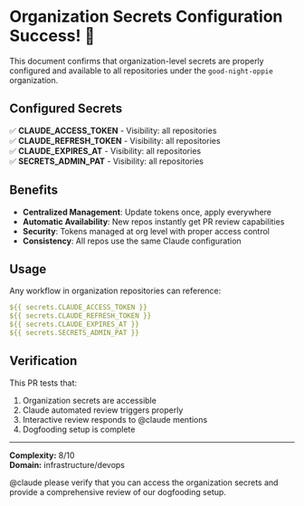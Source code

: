 # Organization Secrets Configuration Success! 🎉

This document confirms that organization-level secrets are properly configured and available to all repositories under the `good-night-oppie` organization.

## Configured Secrets

✅ **CLAUDE_ACCESS_TOKEN** - Visibility: all repositories  
✅ **CLAUDE_REFRESH_TOKEN** - Visibility: all repositories  
✅ **CLAUDE_EXPIRES_AT** - Visibility: all repositories  
✅ **SECRETS_ADMIN_PAT** - Visibility: all repositories

## Benefits

- **Centralized Management**: Update tokens once, apply everywhere
- **Automatic Availability**: New repos instantly get PR review capabilities  
- **Security**: Tokens managed at org level with proper access control
- **Consistency**: All repos use the same Claude configuration

## Usage

Any workflow in organization repositories can reference:
```yaml
${{ secrets.CLAUDE_ACCESS_TOKEN }}
${{ secrets.CLAUDE_REFRESH_TOKEN }}
${{ secrets.CLAUDE_EXPIRES_AT }}
${{ secrets.SECRETS_ADMIN_PAT }}
```

## Verification

This PR tests that:
1. Organization secrets are accessible
2. Claude automated review triggers properly
3. Interactive review responds to @claude mentions
4. Dogfooding setup is complete

---

**Complexity:** 8/10  
**Domain:** infrastructure/devops

@claude please verify that you can access the organization secrets and provide a comprehensive review of our dogfooding setup.